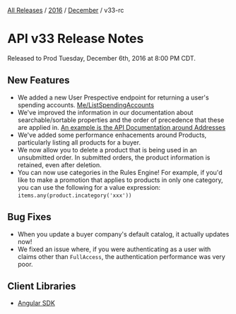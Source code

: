 [All Releases](../../README.md) / [2016](../README.md) / [December](README.md) / v33-rc 
# API v33 Release Notes 

Released to Prod Tuesday, December 6th, 2016 at 8:00 PM CDT. 

## New Features
- We added a new User Prespective endpoint for returning a user's spending accounts. [Me/ListSpendingAccounts](https://documentation.ordercloud.io/api-reference#MeSpendingAccounts)
- We've improved the information in our documentation about searchable/sortable properties and the order of precedence that these are applied in. [An example is the API Documentation around Addresses](https://documentation.ordercloud.io/api-reference#MeAddresses)
- We've added some performance enhacements around Products, particularly listing all products for a buyer. 
- We now allow you to delete a product that is being used in an unsubmitted order. In submitted orders, the product information is retained, even after deletion.
- You can now use categories in the Rules Engine! For example, if you'd like to make a promotion that applies to products in only one category, you can use the following for a value expression: `items.any(product.incategory('xxx'))`

## Bug Fixes
- When you update a buyer company's default catalog, it actually updates now!
- We fixed an issue where, if you were authenticating as a user with claims other than `FullAccess`, the authentication performance was very poor.


## Client Libraries
- [Angular SDK](https://github.com/ordercloud-api/angular-sdk/releases/tag/v1.0.25-prerelease)